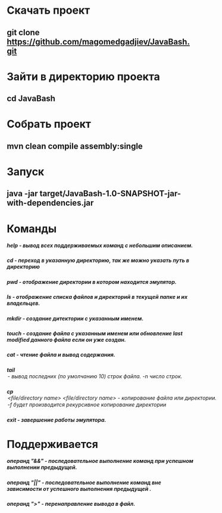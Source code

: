 # Cкачать проект
## git clone https://github.com/magomedgadjiev/JavaBash.git

# Зайти в директорию проекта
## cd JavaBash

# Собрать проект  
## mvn clean compile assembly:single 

# Запуск 
## java -jar target/JavaBash-1.0-SNAPSHOT-jar-with-dependencies.jar 

# Команды
##### help - вывод всех поддерживаемых команд с небольшим описанием.
##### cd <directory name> - переход в указанную директорию, так же можно указать путь в директорию
##### pwd - отображение директории в котором находится эмулятор.
##### ls - отображение списка файлов и директорий в текущей папке и их владельцев.
##### mkdir <directory name> - создание дитектории с указанным именем.
##### touch <file name> - создание файла с указанным именем или обновление last modified данного файла если он уже создан.
##### cat <file name> - чтение файла и вывод содержания.
##### tail <option> <file name> - вывод последних (по умолчанию 10) строк файла. <option> -n число строк.
##### cp <option> <file/directory name>  <file/directory name>  - копирование файла или директории. <option> -f будет производится рекурсивное копирование директории
##### exit - завершение работы эмулятора.


# Поддерживается
##### операнд "&&" - последовательное выполнение команд при успешном выполнении предыдущей.
##### операнд "||" - последовательное выполнение команд вне зависимости от успешного выполнения предыдущей .
##### операнд ">" - перенаправление вывода в файл.